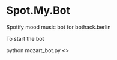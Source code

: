 # Spot.My.Bot
Spotify mood music bot for bothack.berlin

To start the bot

python mozart_bot.py <<telegram bot token>>


